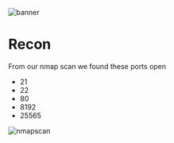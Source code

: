 
![banner](https://imgur.com/PKFozeu.png)

<h1>Recon</h1>

From our nmap scan we found these ports open

- 21
- 22
- 80
- 8192
- 25565

![nmapscan](https://imgur.com/PJtwnCZ.png)

